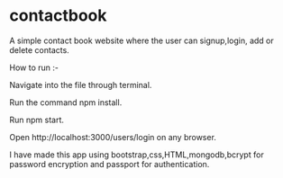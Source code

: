 # contactbook
A simple contact book website where the user can signup,login, add or delete contacts. 

How to run :-

Navigate into the file through terminal. 

Run the command npm install. 

Run npm start. 

Open http://localhost:3000/users/login on any browser.



I have made this app using bootstrap,css,HTML,mongodb,bcrypt for password encryption and passport for authentication.
